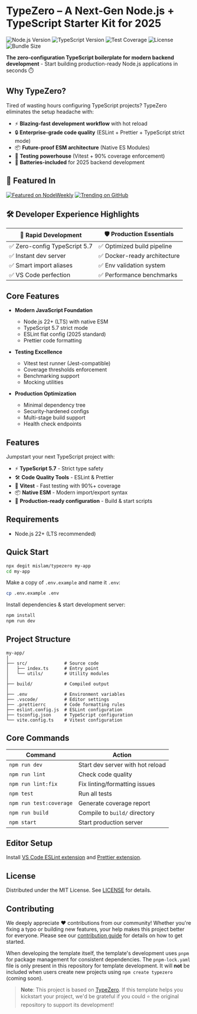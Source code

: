 # TypeZero – A Next-Gen Node.js + TypeScript Starter Kit for 2025

![Node.js Version](https://img.shields.io/badge/node-%3E%3D22-brightgreen)
![TypeScript Version](https://img.shields.io/badge/typescript-5.7-blue)
![Test Coverage](https://img.shields.io/badge/coverage-90%25-success)
![License](https://img.shields.io/badge/license-MIT-green)
![Bundle Size](https://img.shields.io/badge/bundle-optimized-brightgreen)

**The zero-configuration TypeScript boilerplate for modern backend
development** - Start building production-ready Node.js applications in seconds
⏱️

## Why TypeZero?

Tired of wasting hours configuring TypeScript projects? TypeZero eliminates the
setup headache with:

- ⚡ **Blazing-fast development workflow** with hot reload
- 🔒 **Enterprise-grade code quality** (ESLint + Prettier + TypeScript strict
  mode)
- 📦 **Future-proof ESM architecture** (Native ES Modules)
- 🧪 **Testing powerhouse** (Vitest + 90% coverage enforcement)
- 🚀 **Batteries-included** for 2025 backend development

## 🌟 Featured In

[![Featured on NodeWeekly](https://img.shields.io/badge/Featured-NodeWeekly-important)](https://nodeweekly.com)
[![Trending on GitHub](https://img.shields.io/badge/Trending-GitHub-black)](https://github.com/trending)

## 🛠️ Developer Experience Highlights

| 🚄 Rapid Development          | 🛡️ Production Essentials     |
| ----------------------------- | ---------------------------- |
| ✅ Zero-config TypeScript 5.7 | ✅ Optimized build pipeline  |
| ✅ Instant dev server         | ✅ Docker-ready architecture |
| ✅ Smart import aliases       | ✅ Env validation system     |
| ✅ VS Code perfection         | ✅ Performance benchmarks    |

## Core Features

- **Modern JavaScript Foundation**

  - Node.js 22+ (LTS) with native ESM
  - TypeScript 5.7 strict mode
  - ESLint flat config (2025 standard)
  - Prettier code formatting

- **Testing Excellence**

  - Vitest test runner (Jest-compatible)
  - Coverage thresholds enforcement
  - Benchmarking support
  - Mocking utilities

- **Production Optimization**
  - Minimal dependency tree
  - Security-hardened configs
  - Multi-stage build support
  - Health check endpoints

## Features

Jumpstart your next TypeScript project with:

- ⚡ **TypeScript 5.7** - Strict type safety
- 🛠️ **Code Quality Tools** - ESLint & Prettier
- 🧪 **Vitest** - Fast testing with 90%+ coverage
- 📦 **Native ESM** - Modern import/export syntax
- 🚀 **Production-ready configuration** - Build & start scripts

## Requirements

- Node.js 22+ (LTS recommended)

## Quick Start

```bash
npx degit mislam/typezero my-app
cd my-app
```

Make a copy of `.env.example` and name it `.env`:

```bash
cp .env.example .env
```

Install dependencies & start development server:

```bash
npm install
npm run dev
```

## Project Structure

```tree
my-app/
│
├── src/              # Source code
│   ├── index.ts      # Entry point
│   └── utils/        # Utility modules
│
├── build/            # Compiled output
│
├── .env              # Environment variables
├── .vscode/          # Editor settings
├── .prettierrc       # Code formatting rules
├── eslint.config.js  # ESLint configuration
├── tsconfig.json     # TypeScript configuration
└── vite.config.ts    # Vitest configuration
```

## Core Commands

| Command                 | Action                           |
| ----------------------- | -------------------------------- |
| `npm run dev`           | Start dev server with hot reload |
| `npm run lint`          | Check code quality               |
| `npm run lint:fix`      | Fix linting/formatting issues    |
| `npm test`              | Run all tests                    |
| `npm run test:coverage` | Generate coverage report         |
| `npm run build`         | Compile to `build/` directory    |
| `npm start`             | Start production server          |

## Editor Setup

Install
[VS Code ESLint extension](https://marketplace.visualstudio.com/items?itemName=dbaeumer.vscode-eslint)
and
[Prettier extension](https://marketplace.visualstudio.com/items?itemName=esbenp.prettier-vscode).

## License

Distributed under the MIT License. See [LICENSE](LICENSE) for details.

## Contributing

We deeply appreciate ❤️ contributions from our community! Whether you're fixing
a typo or building new features, your help makes this project better for
everyone. Please see our [contribution guide](CONTRIBUTING.md) for details on
how to get started.

When developing the template itself, the template's development uses `pnpm` for
package management for consistent dependencies. The `pnpm-lock.yaml` file is
only present in this repository for template development. It will **not** be
included when users create new projects using `npm create typezero` (coming
soon).

> **Note**: This project is based on
> [TypeZero](https://github.com/mislam/typezero). If this template helps you
> kickstart your project, we'd be grateful if you could ⭐ the original
> repository to support its development!

